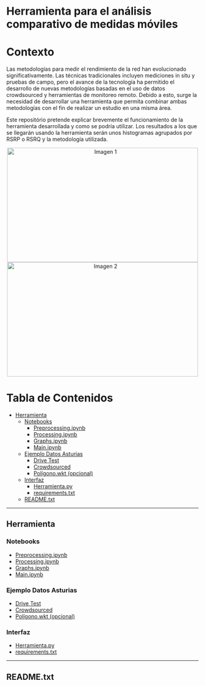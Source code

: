 # Herramienta para el análisis comparativo de medidas móviles
# Contexto
Las metodologías para medir el rendimiento de la red han evolucionado significativamente. Las técnicas tradicionales incluyen mediciones in situ y pruebas de campo, pero el avance de la tecnología ha permitido el desarrollo de nuevas metodologías basadas en el uso de datos crowdsourced y herramientas de monitoreo remoto. Debido a esto, surge la necesidad de desarrollar una herramienta que permita combinar ambas metodologías con el fin de realizar un estudio en una misma área.

Este repositório pretende explicar brevemente el funcionamiento de la herramienta desarrollada y como se podría utilizar. Los resultados a los que se llegarán usando la herramienta serán unos histogramas agrupados por RSRP o RSRQ y la metodología utilizada.

<p align="center">
  <img src="https://github.com/SergioMelones/Herramienta-para-el-analisis-comparativo-de-medidas-moviles/assets/126664020/ca60ebd9-e58f-4524-bc4a-5fa0d5e234d0" alt="Imagen 1" style="display: inline-block;" width="500" height="300">
  <img src="https://github.com/SergioMelones/Herramienta-para-el-analisis-comparativo-de-medidas-moviles/assets/126664020/a3951b8e-47d2-4e84-84cb-46007ee588b3" alt="Imagen 2" style="display: inline-block;" width="500" height="300">
</p>

# Tabla de Contenidos

- [Herramienta](#herramienta)
  - [Notebooks](#notebooks)
    - [Preprocessing.ipynb](#preprocessingipynb)
    - [Processing.ipynb](#processingipynb)
    - [Graphs.ipynb](#graphsipynb)
    - [Main.ipynb](#mainipynb)
  - [Ejemplo Datos Asturias](#ejemplo-datos-asturias)
    - [Drive Test](#drive-test)
    - [Crowdsourced](#crowdsourced)
    - [Polígono.wkt (opcional)](#polígonowkt-opcional)
  - [Interfaz](#interfaz)
    - [Herramienta.py](#herramientapy)
    - [requirements.txt](#requirementstxt)
  - [README.txt](#readmetxt)

---

## Herramienta

### Notebooks

- [Preprocessing.ipynb](Notebooks/Preprocessing.ipynb)
- [Processing.ipynb](Notebooks/Processing.ipynb)
- [Graphs.ipynb](Notebooks/Graphs.ipynb)
- [Main.ipynb](Notebooks/Main.ipynb)

### Ejemplo Datos Asturias

- [Drive Test](Ejemplo%20Datos%20Asturias/Drive%20Test)
- [Crowdsourced](Ejemplo%20Datos%20Asturias/Crowdsourced)
- [Polígono.wkt (opcional)](Ejemplo%20Datos%20Asturias/Polígono.wkt)

### Interfaz

- [Herramienta.py](Interfaz/Herramienta.py)
- [requirements.txt](Interfaz/requirements.txt)

---

## README.txt
